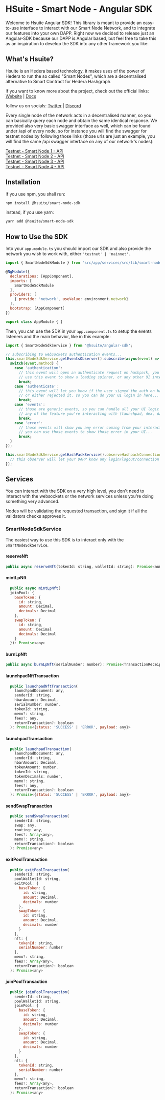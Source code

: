 # HSuite - Smart Node - Angular SDK
Welcome to Hsuite Angular SDK!
This library is meant to provide an easy-to-use interface to interact with our Smart Node Network, and to integrate our features into your own DAPP.
Right now we decided to release just an Angular-SDK because our DAPP is Angular based, but feel free to take this as an inspiration to develop the SDK into any other framework you like.

## What's Hsuite?
Hsuite is an Hedera based technology, it makes uses of the power of Hedera to run the so called "Smart Nodes", which are a decentralised alternative to Smart Contract for Hedera Hashgraph.

If you want to know more about the project, check out the official links:
[Website](https://www.hsuite.finance/) |
[Docs](https://docs.hsuite.finance/)

follow us on socials:
[Twitter](https://twitter.com/hbarsuite) |
[Discord](https://discord.gg/tHn2BXV5hk)

Every single node of the network acts in a decentralised manner, so you can basically query each node and obtain the same identical response.
We provided also very basic swagger interface as well, which can be found under /api of every node, so for instance you will find the swagger for testnet nodes by following those links (those urls are just an example, you will find the same /api swagger interface on any of our network's nodes):

[Testnet - Smart Node 1 - API](https://testnet-sn1.hbarsuite.network/api)\
[Testnet - Smart Node 2 - API](https://testnet-sn2.hbarsuite.network/api)\
[Testnet - Smart Node 3 - API](https://testnet-sn3.hbarsuite.network/api)\
[Testnet - Smart Node 4 - API](https://testnet-sn4.hbarsuite.network/api)
## Installation
If you use npm, you shall run:
```bash
npm install @hsuite/smart-node-sdk
```
instead, if you use yarn:
```bash
yarn add @hsuite/smart-node-sdk
```

## How to Use the SDK
Into your `app.module.ts` you should import our SDK and also provide the network you wish to work with, either `'testnet' | 'mainnet'`.

```js
import { SmartNodeSdkModule } from 'src/app/services/src/lib/smart-node-sdk.module';

@NgModule({
  declarations: [AppComponent],
  imports: [
    SmartNodeSdkModule
  ],
  providers: [
    { provide: 'network', useValue: environment.network}
  ],
  bootstrap: [AppComponent]
})

export class AppModule { }
```

Then, you can use the SDK in your `app.component.ts` to setup the events listeners and the main behavior, like in this example:

```js
import { SmartNodeSdkService } from '@hsuite/angular-sdk';

// subscribing to webSockets authentication events...
this.smartNodeSdkService.getEventsObserver().subscribe(async(event) => {
  switch(event.method) {
    case 'authentication':
      // this event will open an authenticate request on hashpack, you can
      // use this event to show a loading spinner, or any other UI interaction...
      break;
    case 'authenticate':
      // this event will let you know if the user signed the auth on hashpack,
      // or either rejected it, so you can do your UI login in here...
      break;
    case 'events':
      // those are generic events, so you can handle all your UI logic related to
      // any of the feature you're interacting with (launchpad, dex, dao, etc)
      break;
    case 'error':
      // those events will show you any error coming from your interaction with smart nodes
      // you can use those events to show those error in your UI...
      break;
  }    
});  

this.smartNodeSdkService.getHashPackService().observeHashpackConnection.subscribe(async(savedData) => {
  // this observer will let your DAPP know any login/logout/connection events related to hashpack itself...
});
```

## Services
You can interact with the SDK on a very high level, you don't need to interact with the websockets 
or the network services unless you're doing something very advanced.

Nodes will be validating the requested transaction, and sign it if all the validators checks approves it.

### SmartNodeSdkService
The easiest way to use this SDK is to interact only with the `SmartNodeSdkService`.

#### reserveNft
```js
public async reserveNft(tokenId: string, walletId: string): Promise<number>
```

#### mintLpNft
```js
  public async mintLpNft(
  joinPool: {
    baseToken: {
      id: string,
      amount: Decimal,
      decimals: Decimal
    },
    swapToken: {
      id: string,
      amount: Decimal
      decimals: Decimal
    }
  }): Promise<any>
```

#### burnLpNft
```js
public async burnLpNft(serialNumber: number): Promise<TransactionReceipt>
```

#### launchpadNftTransaction
```js
  public launchpadNftTransaction(
    launchpadDocument: any,
    senderId: string,
    hbarAmount: Decimal,
    serialNumber: number,
    tokenId: string,
    memo?: string,
    fees?: any,
    returnTransaction?: boolean    
  ): Promise<{status: 'SUCCESS' | 'ERROR', payload: any}>
```

#### launchpadTransaction
```js
  public launchpadTransaction(
    launchpadDocument: any,
    senderId: string,
    hbarAmount: Decimal,
    tokenAmount: number,
    tokenId: string,
    tokenDecimals: number,
    memo?: string,
    fees?: any,
    returnTransaction?: boolean   
  ): Promise<{status: 'SUCCESS' | 'ERROR', payload: any}>
```

#### sendSwapTransaction
```js
  public sendSwapTransaction(
    senderId: string,
    swap: any,
    routing: any,
    fees?: Array<any>,
    memo?: string,
    returnTransaction?: boolean    
  ): Promise<any>
```

#### exitPoolTransaction
```js
  public exitPoolTransaction(
    senderId: string,
    poolWalletId: string,
    exitPool: {
      baseToken: {
        id: string,
        amount: Decimal,
        decimals: number
      },
      swapToken: {
        id: string,
        amount: Decimal,
        decimals: number
      }
    },
    nft: {
      tokenId: string,
      serialNumber: number
    },
    memo?: string,
    fees?: Array<any>,
    returnTransaction?: boolean    
  ): Promise<any>
```

#### joinPoolTransaction
```js
  public joinPoolTransaction(
    senderId: string,
    poolWalletId: string,
    joinPool: {
      baseToken: {
        id: string,
        amount: Decimal,
        decimals: number
      },
      swapToken: {
        id: string,
        amount: Decimal,
        decimals: number
      }
    },
    nft: {
      tokenId: string,
      serialNumber: number
    },
    memo?: string,
    fees?: Array<any>,
    returnTransaction?: boolean  
  ): Promise<any>
```